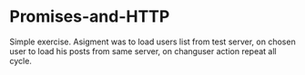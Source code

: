 # Promises-and-HTTP
Simple exercise. 
Asigment was to load users list from test server,
on chosen user to load his posts from same server,
on changuser action repeat all cycle.
